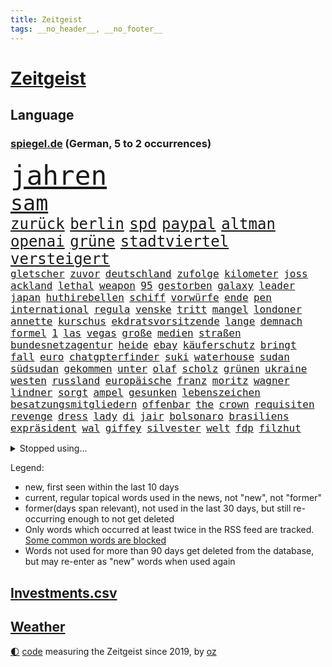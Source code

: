 ```yaml
---
title: Zeitgeist
tags: __no_header__, __no_footer__
---
```


# [Zeitgeist](https://oliz.io/zeitgeist/)

## Language

<h3><a href="https://www.spiegel.de" target="_blank">spiegel.de</a> (German, 5 to 2 occurrences)</h3>
<p style="font-family:monospace">
<span style="font-size:32pt"><a href="news_links.html#jahren" class="current">jahren</a></span>
<br>
<span style="font-size:25pt"><a href="news_links.html#sam" class="current">sam</a></span>
<br>
<span style="font-size:18pt"><a href="news_links.html#zurück" class="current">zurück</a></span>
<span style="font-size:18pt"><a href="news_links.html#berlin" class="current">berlin</a></span>
<span style="font-size:18pt"><a href="news_links.html#spd" class="current">spd</a></span>
<span style="font-size:18pt"><a href="news_links.html#paypal" class="new">paypal</a></span>
<span style="font-size:18pt"><a href="news_links.html#altman" class="new">altman</a></span>
<span style="font-size:18pt"><a href="news_links.html#openai" class="current">openai</a></span>
<span style="font-size:18pt"><a href="news_links.html#grüne" class="current">grüne</a></span>
<span style="font-size:18pt"><a href="news_links.html#stadtviertel" class="new">stadtviertel</a></span>
<span style="font-size:18pt"><a href="news_links.html#versteigert" class="current">versteigert</a></span>
<br>
<span style="font-size:12pt"><a href="news_links.html#gletscher" class="current">gletscher</a></span>
<span style="font-size:12pt"><a href="news_links.html#zuvor" class="current">zuvor</a></span>
<span style="font-size:12pt"><a href="news_links.html#deutschland" class="current">deutschland</a></span>
<span style="font-size:12pt"><a href="news_links.html#zufolge" class="current">zufolge</a></span>
<span style="font-size:12pt"><a href="news_links.html#kilometer" class="current">kilometer</a></span>
<span style="font-size:12pt"><a href="news_links.html#joss" class="new">joss</a></span>
<span style="font-size:12pt"><a href="news_links.html#ackland" class="new">ackland</a></span>
<span style="font-size:12pt"><a href="news_links.html#lethal" class="new">lethal</a></span>
<span style="font-size:12pt"><a href="news_links.html#weapon" class="new">weapon</a></span>
<span style="font-size:12pt"><a href="news_links.html#95" class="current">95</a></span>
<span style="font-size:12pt"><a href="news_links.html#gestorben" class="current">gestorben</a></span>
<span style="font-size:12pt"><a href="news_links.html#galaxy" class="new">galaxy</a></span>
<span style="font-size:12pt"><a href="news_links.html#leader" class="current">leader</a></span>
<span style="font-size:12pt"><a href="news_links.html#japan" class="current">japan</a></span>
<span style="font-size:12pt"><a href="news_links.html#huthirebellen" class="new">huthirebellen</a></span>
<span style="font-size:12pt"><a href="news_links.html#schiff" class="current">schiff</a></span>
<span style="font-size:12pt"><a href="news_links.html#vorwürfe" class="current">vorwürfe</a></span>
<span style="font-size:12pt"><a href="news_links.html#ende" class="current">ende</a></span>
<span style="font-size:12pt"><a href="news_links.html#pen" class="current">pen</a></span>
<span style="font-size:12pt"><a href="news_links.html#international" class="current">international</a></span>
<span style="font-size:12pt"><a href="news_links.html#regula" class="new">regula</a></span>
<span style="font-size:12pt"><a href="news_links.html#venske" class="new">venske</a></span>
<span style="font-size:12pt"><a href="news_links.html#tritt" class="current">tritt</a></span>
<span style="font-size:12pt"><a href="news_links.html#mangel" class="current">mangel</a></span>
<span style="font-size:12pt"><a href="news_links.html#londoner" class="current">londoner</a></span>
<span style="font-size:12pt"><a href="news_links.html#annette" class="current">annette</a></span>
<span style="font-size:12pt"><a href="news_links.html#kurschus" class="current">kurschus</a></span>
<span style="font-size:12pt"><a href="news_links.html#ekdratsvorsitzende" class="current">ekdratsvorsitzende</a></span>
<span style="font-size:12pt"><a href="news_links.html#lange" class="current">lange</a></span>
<span style="font-size:12pt"><a href="news_links.html#demnach" class="current">demnach</a></span>
<span style="font-size:12pt"><a href="news_links.html#formel" class="current">formel</a></span>
<span style="font-size:12pt"><a href="news_links.html#1" class="current">1</a></span>
<span style="font-size:12pt"><a href="news_links.html#las" class="current">las</a></span>
<span style="font-size:12pt"><a href="news_links.html#vegas" class="current">vegas</a></span>
<span style="font-size:12pt"><a href="news_links.html#große" class="current">große</a></span>
<span style="font-size:12pt"><a href="news_links.html#medien" class="current">medien</a></span>
<span style="font-size:12pt"><a href="news_links.html#straßen" class="current">straßen</a></span>
<span style="font-size:12pt"><a href="news_links.html#bundesnetzagentur" class="current">bundesnetzagentur</a></span>
<span style="font-size:12pt"><a href="news_links.html#heide" class="current">heide</a></span>
<span style="font-size:12pt"><a href="news_links.html#ebay" class="current">ebay</a></span>
<span style="font-size:12pt"><a href="news_links.html#käuferschutz" class="new">käuferschutz</a></span>
<span style="font-size:12pt"><a href="news_links.html#bringt" class="current">bringt</a></span>
<span style="font-size:12pt"><a href="news_links.html#fall" class="current">fall</a></span>
<span style="font-size:12pt"><a href="news_links.html#euro" class="current">euro</a></span>
<span style="font-size:12pt"><a href="news_links.html#chatgpterfinder" class="new">chatgpterfinder</a></span>
<span style="font-size:12pt"><a href="news_links.html#suki" class="new">suki</a></span>
<span style="font-size:12pt"><a href="news_links.html#waterhouse" class="new">waterhouse</a></span>
<span style="font-size:12pt"><a href="news_links.html#sudan" class="current">sudan</a></span>
<span style="font-size:12pt"><a href="news_links.html#südsudan" class="new">südsudan</a></span>
<span style="font-size:12pt"><a href="news_links.html#gekommen" class="current">gekommen</a></span>
<span style="font-size:12pt"><a href="news_links.html#unter" class="current">unter</a></span>
<span style="font-size:12pt"><a href="news_links.html#olaf" class="current">olaf</a></span>
<span style="font-size:12pt"><a href="news_links.html#scholz" class="current">scholz</a></span>
<span style="font-size:12pt"><a href="news_links.html#grünen" class="current">grünen</a></span>
<span style="font-size:12pt"><a href="news_links.html#ukraine" class="current">ukraine</a></span>
<span style="font-size:12pt"><a href="news_links.html#westen" class="current">westen</a></span>
<span style="font-size:12pt"><a href="news_links.html#russland" class="current">russland</a></span>
<span style="font-size:12pt"><a href="news_links.html#europäische" class="current">europäische</a></span>
<span style="font-size:12pt"><a href="news_links.html#franz" class="current">franz</a></span>
<span style="font-size:12pt"><a href="news_links.html#moritz" class="current">moritz</a></span>
<span style="font-size:12pt"><a href="news_links.html#wagner" class="current">wagner</a></span>
<span style="font-size:12pt"><a href="news_links.html#lindner" class="current">lindner</a></span>
<span style="font-size:12pt"><a href="news_links.html#sorgt" class="current">sorgt</a></span>
<span style="font-size:12pt"><a href="news_links.html#ampel" class="current">ampel</a></span>
<span style="font-size:12pt"><a href="news_links.html#gesunken" class="current">gesunken</a></span>
<span style="font-size:12pt"><a href="news_links.html#lebenszeichen" class="current">lebenszeichen</a></span>
<span style="font-size:12pt"><a href="news_links.html#besatzungsmitgliedern" class="new">besatzungsmitgliedern</a></span>
<span style="font-size:12pt"><a href="news_links.html#offenbar" class="current">offenbar</a></span>
<span style="font-size:12pt"><a href="news_links.html#the" class="current">the</a></span>
<span style="font-size:12pt"><a href="news_links.html#crown" class="current">crown</a></span>
<span style="font-size:12pt"><a href="news_links.html#requisiten" class="current">requisiten</a></span>
<span style="font-size:12pt"><a href="news_links.html#revenge" class="new">revenge</a></span>
<span style="font-size:12pt"><a href="news_links.html#dress" class="new">dress</a></span>
<span style="font-size:12pt"><a href="news_links.html#lady" class="current">lady</a></span>
<span style="font-size:12pt"><a href="news_links.html#di" class="current">di</a></span>
<span style="font-size:12pt"><a href="news_links.html#jair" class="current">jair</a></span>
<span style="font-size:12pt"><a href="news_links.html#bolsonaro" class="current">bolsonaro</a></span>
<span style="font-size:12pt"><a href="news_links.html#brasiliens" class="current">brasiliens</a></span>
<span style="font-size:12pt"><a href="news_links.html#expräsident" class="current">expräsident</a></span>
<span style="font-size:12pt"><a href="news_links.html#wal" class="current">wal</a></span>
<span style="font-size:12pt"><a href="news_links.html#giffey" class="new">giffey</a></span>
<span style="font-size:12pt"><a href="news_links.html#silvester" class="new">silvester</a></span>
<span style="font-size:12pt"><a href="news_links.html#welt" class="current">welt</a></span>
<span style="font-size:12pt"><a href="news_links.html#fdp" class="current">fdp</a></span>
<span style="font-size:12pt"><a href="news_links.html#filzhut" class="new">filzhut</a></span>
</p>
<details>
<summary>Stopped using...</summary>
<p class="former" style="font-size:12pt">
bereich(1124) brutale(1124) kurzfristig(1124) schickt(1123) arbeitete(1122) beschimpft(1122) erfahrungen(1122) französische(1122) regel(1122) angeklagte(1121) vorher(1121) wirkte(1121) erzielt(1120) favoriten(1120) hinweisen(1120) klaren(1120) möglicher(1120) versprach(1120) woran(1120) blockieren(1119) brexit(1119) draußen(1119) fünfte(1119) identifiziert(1119) kamera(1119) pflege(1119) polens(1119) respekt(1119) sex(1119) stefan(1119) konzept(1118) verfolgen(1118) brücke(1117) joachim(1117) kochen(1117) mittelmeer(1117) nawalny(1117) bestimmt(1116) gestoßen(1116) hinterher(1116) kardinal(1116) verdienen(1116) widerspricht(1116) erfahren(1115) gelassen(1115) meint(1115) smith(1115) trennen(1115) 22(1114) außen(1114) egal(1114) florida(1114) härter(1114) i(1114) internen(1114) kultur(1114) problemen(1114) aufstieg(1113) hieß(1113) niederlande(1113) szenen(1113) tiefe(1113) venezuela(1113) vieler(1113) wahrheit(1113) wolle(1113) überlebt(1113) anbieter(1112) erwartungen(1112) pocht(1112) rand(1112) sinn(1112) weltweite(1112) englische(1111) preisen(1111) verbreitet(1111) verlässt(1111) drohungen(1110) starker(1110) besucher(1109) gesetze(1109) illegal(1109) bekamen(1107) berühmte(1107) indes(1107) kontakte(1107) glücklich(1106) lügen(1106) norwegen(1106) pflanzen(1106) satz(1106) brite(1104) brutal(1104) unbedingt(1104) halb(1103) sozialdemokraten(1103) toter(1103) enden(1102) hielten(1102) verfehlt(1102) beiträge(1101) bürgermeisterin(1101) haaland(1101) nase(1101) zurückgegangen(1101) rollt(1100) geprägt(1099) licht(1099) überleben(1099) gang(1098) steffen(1097) einnahmen(1096) top(1096) änderungen(1096) einschätzung(1095) erfolgreichsten(1095) regelung(1094) kokain(1092) handy(1091) rechtsstreit(1091) stellung(1086) atomkraft(1085) enorme(1085) fortsetzung(1085) rang(1084) zeigten(1080) finanzielle(1079) kanadas(1077) ausgaben(1066) drohne(1061) last(1057) heidelberg(1030) lieferketten(1023) westlichen(923) stoltenberg(918) kontinent(881) serbien(878) zentralbank(869) stundenlang(868) sammelt(863) tricks(862) zwingen(850) rechtens(840) mächtigen(836) landsleute(826) inszenieren(825) technischen(823) erfolgreichste(818) dörfer(815) gestern(814) 20000(810) parlaments(810) kameras(808) dax(800) schlafen(789) gewohnt(788) gemeinschaft(783) verbündeten(783) world(782) diebe(780) konflikts(764) radikalen(764) 15000(762) worum(760) krankenkassen(748) wichtiges(743) euländer(726) ausgeben(724) summen(722) militärischen(716) trip(712) invasion(702) museen(700) promis(698) piloten(691) 87(688) frühe(680) hochzeit(676) aufgestellt(675) ben(667) heikel(666) beschäftigen(657) bonn(653) pekings(647) fake(644) erneuert(642) emotionalen(640) verwaltung(628) betreibt(627) aufhören(624) versagen(624) brüder(622) südamerika(609) sklaverei(607) erneuerbare(596) starkregen(593) herzen(586) starkes(581) messerattacke(580) modernen(580) indem(569) handys(568) crew(567) boxen(565) export(551) dahin(544) psychiatrie(542) hitze(537) zustände(536) steuerhinterziehung(534) demonstrierende(530) erleichtert(527) angeschlagenen(524) nachhaltig(524) titelverteidiger(524) kandidat(520) bedrohte(516) joshua(513) einsätze(505) olympischen(501) gelöscht(497) setzten(495) trans(489) verkehrsministerium(487) bleibe(484) geste(484) stören(477) aufgaben(476) gehirn(459) geheime(457) vereinbarten(451) mithalten(445) ron(445) grab(444) verschärfung(439) 63(436) fische(434) farben(424) freigegeben(415) verbringen(414) begegnung(405) kollege(405) bulgarien(404) indiens(404) drohung(403) kurswechsel(403) schwächt(403) rose(402) stärkere(397) haustier(396) erleichtern(391) ignoriert(385) staatsanwalt(385) abgestimmt(384) prigoschin(383) männliche(382) erben(381) prien(380) karriereberaterin(378) erreichbar(366) verehrt(364) doping(361) ioc(361) bamberg(354) sydney(352) ulm(352) staates(350) häufigsten(349) jets(349) straßenblockaden(345) johnny(341) meisterschaft(340) pop(339) beunruhigt(336) nutzerinnen(336) aufpassen(335) nico(335) youtuber(333) airbus(332) auflaufen(331) flogen(331) apotheken(326) madonna(325) ungewöhnlicher(325) dunkelheit(324) mächtige(324) legten(323) größeren(319) trieb(318) wunderbare(318) peinlich(316) al(314) perfekten(314) abgewiesen(313) dreier(312) gefälschten(311) legendäre(311) jva(309) erfährt(306) 28jähriger(305) community(305) veränderte(305) interessante(302) ladung(298) dieb(297) ausfindig(292) erliegen(292) oldtimer(292) parteifreund(291) repariert(287) geschäften(286) klagte(286) brust(285) gemessen(285) chatbot(282) wasserstoff(281) verdächtigt(280) jason(278) entsprechende(277) bürokratie(276) unbekannt(276) wettlauf(275) akt(273) vorzubereiten(272) angezündet(269) jahrestag(267) vorwurfs(267) dom(266) angemeldet(265) stein(265) landtagswahl(264) beilegen(263) verbrannt(262) überprüfung(262) brauche(260) geständnis(260) unruhe(259) bär(257) generäle(257) vermittler(257) loswerden(254) 1998(253) wölfe(251) drittes(249) nachbarschaft(247) überforderung(244) verteidigte(242) kehren(239) anlagen(238) atomwaffen(237) elfjährige(235) höhepunkt(235) kreuz(235) studiert(235) ulrike(235) athletinnen(233) wetterphänomen(233) ausländischer(232) älteren(231) gejagt(230) kassen(230) erwarteten(228) gesunde(227) wach(227) elterngeld(225) beschreiben(223) wiederum(223) ebrahim(222) lübeck(222) umsetzen(222) bier(221) parlamentswahlen(221) geknackt(218) militanten(218) niederländischer(218) wasserwerfer(218) beleg(217) hauseigentümer(216) kippen(216) kollabiert(216) mannheim(215) astronomie(214) erling(214) existenz(212) leck(212) torjägerin(212) verschiedener(212) behindern(211) ecuador(211) raubtier(211) stabilisieren(210) 2027(209) milliardengeschäft(209) lobte(208) verlobt(207) emqualifikation(206) flüchtende(205) vermelden(205) militärstützpunkt(204) modi(204) set(204) beschränkt(203) referendum(203) augenzeugen(202) nirgendwo(202) kürzt(200) oberbayern(200) deutlicher(199) dreh(198) schmelzen(198) staatsbürger(197) verbringt(197) östlichen(197) sekbeamte(196) gefilmt(195) trümmerfeld(194) versuchter(194) vertretung(194) betrugsmasche(193) fisch(193) festival(192) nationalkonservative(192) kolleginnen(191) nachts(191) schwerwiegenden(190) schlechtes(189) söldner(189) depp(188) inter(188) lasse(188) überzeugungen(188) 55jährigen(186) 8000(185) belgische(185) getrieben(185) kremlkritiker(184) erstem(182) forscherin(182) gerichtlich(182) grenzkontrollen(182) mitarbeitenden(182) schief(181) überfahren(181) miese(178) behauptungen(177) feature(177) a5(176) bewerbung(176) blau(176) katrin(175) 97(174) bestandteil(174) feinde(174) zoll(174) zulässig(174) geht's(173) terrorismus(173) branchenverband(172) 83(171) menschenmenge(171) hamburgs(170) balkan(169) feministinnen(169) bescheren(168) beteiligte(168) dämpfer(167) florenz(167) unterstellt(167) jederzeit(166) herum(165) massen(165) infolge(164) niño(164) sparkassen(164) vorgenommen(163) badeunfall(162) memoiren(162) rocky(161) füßen(160) sicherheitsrisiko(160) übersehen(160) neuwahlen(159) thyssenkrupp(158) süddeutschland(157) verschmutzung(157) werken(157) begraben(156) internetstars(154) rettungskräften(153) rekorde(152) 29jährige(151) aufgebrachte(150) messenger(150) pkwmaut(150) temperaturrekorde(150) agenda(149) kennzeichen(149) mangelnder(149) matteo(148) polizeikontrolle(148) aufheben(147) endrunde(147) fußfessel(147) scarlett(146) spielerin(146) bildschirme(145) durchsetzung(145) politologe(145) südlich(145) profil(144) stadtverwaltung(144) bella(143) 30jährigen(142) pflegerin(141) abschrecken(140) bundesarbeitsgericht(140) balkon(139) vučić(139) beseitigen(138) reiner(138) wird’s(138) marschflugkörper(137) bisse(136) intendantin(135) 2013(134) anschluss(134) kapitalismus(134) ironman(133) sanieren(133) polizeigewahrsam(132) rammstein(132) iranerin(131) lösbar(131) rammsteinfrontmann(131) cdupolitikerin(130) südukraine(130) awards(129) schmerz(129) bundestagsabgeordnete(128) thore(128) durchgreifen(127) friedensnobelpreisträger(127) häusern(127) steve(125) lindemanns(124) posthum(124) angelaufen(123) auswärtiges(123) bartsch(123) polizeigewerkschaft(123) sensationell(123) bedankte(122) beschuldigter(122) dortigen(122) mahnte(122) massiver(122) kaczyński(121) landkreise(121) quellen(121) schwach(121) spaghetti(121) abgesehen(120) allgäu(120) verbrauchern(120) erderwärmung(119) gutem(119) verteuern(119) verzögern(119) 2050(118) kunstsammlung(118) unwahrheiten(118) dfbfrauen(117) hetzt(117) streitkultur(116) unterfranken(116) entsprechend(115) urwald(115) voraussichtlich(115) überschwemmt(115) koran(114) gehörten(113) leuchtet(113) lichtblick(113) mentalen(113) teller(113) zutaten(113) beißt(112) entfernung(111) erweitert(111) hohem(111) strategische(110) unzufriedenheit(110) versenkt(110) willemalexander(110) vermittelt(109) bodensee(108) einbrecher(108) aufatmen(107) clemens(107) leitartikel(107) neukunden(107) schriftstellerin(107) dehydrierung(106) metas(105) perfide(105) popsängerin(105) seele(105) streichung(102) strenger(102) substanz(102) 7000(101) charmeoffensive(101) gewinnerin(101) heim(101) kühlen(101) afderfolge(100) friedensabkommen(100) lagen(100) teuerste(100) ausgestiegen(99) journalistin(99) militärisch(99) staatsbürgern(99) 94(98) angefeindet(98) gruppenphase(98) vergangene(98) wegovy(98) baseball(97) comedy(97) gesellschaften(97) weltrekorde(97) iranischer(96) korrigieren(96) reservisten(96) selenskyjs(95) showdown(95) wissenschaftlich(95) ergebnissen(94) gegeneinander(94) haftet(94) julia(94) kultusminister(94) rechtspartei(94) vertraute(94) freiwilliger(93) aktienmärkte(92) anlaufstelle(92) ansonsten(92) überschreitet(92) erahnen(91) maximal(91) mittelalter(91) spende(91) unbeachtet(91) 51jährige(90) einsatzbereit(90) korridor(90) küsten(90) stahlhersteller(90) ausbeutung(89) erlebten(89) fußballzweitligist(89) tierfotos(89) braunbärin(88) chefsache(88) jungs(88) messis(88) psyche(88) zahlungsmittel(88) entstand(87) exxonmobil(87) geschummelt(87) perfiden(87) säugetiere(87) umging(87) vorfalls(87) wahlkreis(87) afdaussagen(86) aufgestellten(86) barak(86) beschwört(86) ehud(86) ergründen(86) meile(86) ruderte(86) wider(86) überweisen(86) alexanderplatz(85) cannabislegalisierung(85) erfolgsgeschichte(85) gesetzlich(85) melonis(85) skeptischer(85) verdiente(85) weltsicht(85) glaubenssätze(84) klimaforscher(84) schwarzmeerflotte(84) bekräftigen(83) brennenden(83) gaspreis(83) verschobene(83) ausmaßes(82) fernsehens(82) günzburg(82) leichtsinn(82) repression(82) superlative(82) tagesgeld(82) town(82) erzkonservativen(81) galaxien(81) henderson(81) hilferuf(81) leitindex(81) fußballgeschichte(80) prägen(80) verglichen(80) anzeige(79) gelüftet(79) häftling(79) nordkoreanische(79) unermüdlich(79) deckung(78) deutschsprachigen(78) gesunden(78) regierungsgegner(78) streikenden(78) weltraum(78) afc(77) ernten(77) finanzmarkt(77) justin(77) koranverbrennungen(77) tirana(77) auflegen(76) einfrieren(76) fahrverbot(76) frustrierte(76) gelockert(76) opernhaus(76) schwenken(76) wmdebakel(76) brustkrebs(75) erlaubnis(75) pragmatische(75) produktionshalle(75) schrank(75) widerlegen(75) zement(75) 57(74) asylsuchende(74) greenpeace(74) kriegsschauplatz(74) videotagebuch(74) vorgesetzte(74) wölfen(74) böen(73) gallant(73) yoav(73) amber(72) brücken(72) heard(72) verbergen(72) vielversprechende(72) zwiebeln(72) flüchtlingsboote(71) hochsommer(71) itexperten(71) verüben(71) wettern(71) algen(70) missglückte(70) smartphonesucht(70) spiegelinterview(70) transport(70) unbeeindruckt(70) bargeld(69) betonblöcken(69) einigten(69) kolportiert(69) schutzräumen(69) travemünde(69) 195(68) astronomen(68) erdtrabanten(68) erzrivalen(68) kabine(68) mary(68) nirgends(68) pharmakonzern(68) reutlingen(68) schiitenmiliz(68) usamerikanerin(68) zweifachen(68) inhalt(67) redakteurinnen(67) riesiges(67) verhandlungspartner(67) weltgeschichte(67) anwälten(66) berufswahl(66) bester(66) grönland(66) krimi(66) kurzerhand(66) lahmlegen(66) praxistest(66) a1(65) brettern(65) erstattet(65) packungen(65) floriert(64) niedrigeren(64) raumfahrer(64) bedeutende(63) katja(63) technisch(63) touristische(63) auswirkt(62) columbia(62) nachteile(62) drogenmafia(61) faesers(61) fantasien(61) geschäftsführerin(61) young(61) zweitgrößte(61) bbc(60) brunsbüttel(60) freizeitsportler(60) heimwm(60) raketenabwehrsystem(60) erkannte(59) fakultäten(59) gefälschter(59) kommentierte(59) mehrheitlich(59) neuesten(59) year(59) fingen(58) gamer(58) mtv(58) publikums(58) trinkwasserversorgung(58) verstößen(58) ausgeraubt(57) automatischen(57) dreijährige(57) englisch(57) familienzuwachs(57) kremlkritikers(57) verzehren(57) bundesfinanzministerium(56) eiffelturm(56) einigkeit(56) phänomen(56) posiert(56) schlugen(56) buchpreis(55) gefälschte(55) gewagt(55) olearius(55) pflügen(55) powell(55) raumsonde(55) gewöhnt(54) kussaffäre(54) nadia(54) berger(53) miliz(53) schmälern(53) sperma(53) tshirts(53) 61(52) badenwürttembergische(52) feste(52) jorge(52) jugendorganisation(52) kumpel(52) urheber(52) vilda(52) 650(51) 750(51) abgesetzt(51) fat(51) früherkennung(51) indiz(51) auszugeben(50) bestätigung(50) engagierte(50) gondel(50) höhle(50) rumänische(50) rückgänge(50) attentäter(49) lachs(49) usinvestor(49) besserung(48) königspaar(48) palästinensischer(48) produktivität(48) reuschenbach(48) tauchen(48) abschaltung(47) aquadom(47) elektrofahrzeuge(47) entdeckten(47) frisches(47) miserabel(47) müde(47) nützlich(47) fluchtwege(46) geschlossener(46) höhepunkte(46) kanal(46) neandertaler(46) neandertalern(46) einschlag(45) gymnasium(45) lkwunfall(45) schneemangel(45) traditionelles(45) windigen(45) abwehrspieler(44) aufwendig(44) drehtage(44) dreistelliger(44) nobelpreis(44) trickst(44) geglaubte(43) gemeinschaftlichen(43) landesregierungen(43) nummernschilder(43) wandelt(43) welttournee(43) 120000(42) asien(42) demokratischen(42) isst(42) konzertfilm(42) liebevollen(42) nszeit(42) unschuldig(42) boeing(41) brunnen(41) charlotte(41) trage(41) überraschte(41) 170(40) a100(40) eindringlinge(40) letztere(40) mast(40) neulich(40) seidenstraße(40) umdrehen(40) zulauf(40) aßen(39) haustiere(39) kimmich(39) lawrow(39) marathon(39) serbiens(39) einander(38) jumbo(38) millionensumme(38) scherz(38) süßes(38) teslachef(38) vizeregierungschef(38) vollziehen(38) überspült(38) bejubelt(37) beschweren(37) bundesbankchef(37) fiskus(37) geschützte(37) jean(37) kehrtwende(37) äußerten(37) bebte(36) estlands(36) gebot(36) irrte(36) präparate(36) spätsommer(36) volle(36) wovor(36) dopings(35) harsche(35) marrakesch(35) preisverfall(35) reinhold(35) stetig(35) timberlake(35) erzeugt(34) satellitentechnik(34) auffahrunfall(33) desaströs(33) eingebracht(33) familienmitglieder(33) mühsame(33) 60jährige(32) 63jährige(32) bordeaux(32) elz(32) guinessbuch(32) shortlist(32) solarenergie(32) übernahm(32) janine(31) moia(31) rechtfertigen(31) spurlos(31) arbeitserlaubnis(30) definitiv(30) einzustellen(30) gerd(30) analoge(29) bundestagspräsidium(29) gestiegene(29) produktionsfirma(29) clinch(28) cumexprozess(28) deutschpolnischen(28) kuppel(28) spiegelrekonstruktion(28) tierschützern(28) unbehagen(28) armeniens(27) einlegen(27) harren(27) hunters(27) kaukasusregion(27) nachhaltiger(27) pedo(27) protestierenden(27) volksbefreiungsarmee(27) asteroiden(26) atacmsraketen(26) australier(26) gebrochenen(26) gezielten(26) staub(26) westdeutschland(26) gesenkt(25) katastrophalen(25) pädosexuelle(25) weiterleben(25) 2028(24) ankam(24) anthropic(24) eisschild(24) flugzeugtoilette(24) jahrzehntelange(24) kamerun(24) sonnenenergie(24) beckham(23) geldvermögen(23) krisenherde(23) nasasonde(23) reichstag(23) zinssatz(23) zusammenhalten(23) 90jährige(22) ansprüche(22) bubble(22) mikroplastik(22) spielplätze(22) erschließung(21) gelähmt(21) kopfüber(21) mehrjähriger(21) neulinge(21) solidarisiert(21) testfall(21) 2003(20) attraktiven(20) deutschlandtickets(20) frauenquote(20) südchinesischen(20) veröffentlichung(20) knappen(19) stahlsparte(19) teilverkauf(19) vr(19) regierungswechsel(18) usrepräsentantenhauses(18) wertvoll(18) eingeschleust(17) messner(17) schert(17) schlachten(17) tödlichsten(17) verkehrsknoten(17) versetzen(17) asylreform(16) bemühungen(16) deeskalation(16) eberhard(16) eukommissar(16) futter(16) jurgalski(16) sprechers(16) techkonzerne(16) unterstützten(16) warme(16) 199(15) eintrafen(15) grenzschutz(15) lenkt(15) polizeischutz(15) volkes(15) lauteste(14) neuerung(14) starmer(14) verursacher(14) westbalkan(14) gegenfahrbahn(13) parken(13) selbsternannte(13) aufsichtsratschef(12) höchster(12) knast(12) kongress(12) physiker(12) usareise(12) böse(11) loslassen(11) mccarthy(11) nochlinkenpolitikerin(11) verordnet(11) überfüllten(11)
</p>
</details>
<p>Legend:
<ul>
<li><span class="new">new</span>, first seen within the last 10 days</li>
<li><span class="current">current</span>, regular topical words used in the news, not "new", not "former"</li>
<li><span class="former">former(days span relevant)</span>, not used in the last 30 days, but still re-occurring enough to not get deleted</li>
<li>Only words which occurred at least twice in the RSS feed are tracked. <a href="language/filters.py">Some common words are blocked</a></li>
<li>Words not used for more than 90 days get deleted from the database, but may re-enter as "new" words when used again</li>
</ul>
</p>

## [Investments](investments.html)[.csv](investments.csv)

## [Weather](weather.html)

<footer>
<a href="javascript:toggleTheme()" class="nav">🌓</a>
<a href="https://github.com/ooz/zeitgeist">code</a> measuring the Zeitgeist since 2019, by <a href="https://oliz.io">oz</a>
</footer>
